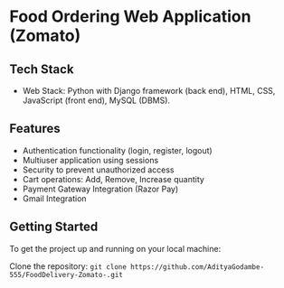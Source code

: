 # Food Ordering Web Application (Zomato)

## Tech Stack

- Web Stack: Python with Django framework (back end), HTML, CSS, JavaScript (front end), MySQL (DBMS).

## Features

- Authentication functionality (login, register, logout)
- Multiuser application using sessions
- Security to prevent unauthorized access
- Cart operations: Add, Remove, Increase quantity
- Payment Gateway Integration (Razor Pay)
- Gmail Integration

## Getting Started

To get the project up and running on your local machine:

 Clone the repository: `git clone https://github.com/AdityaGodambe-555/FoodDelivery-Zomato-.git`




